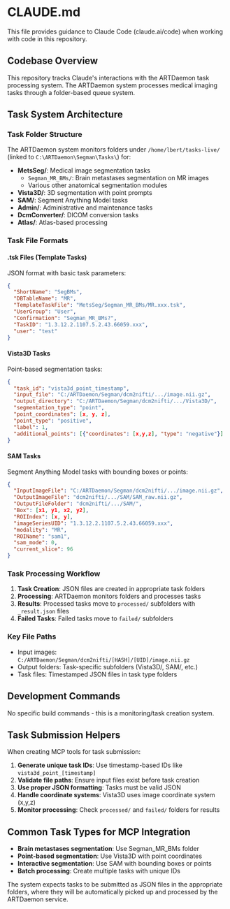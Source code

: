 # CLAUDE.md

This file provides guidance to Claude Code (claude.ai/code) when working with code in this repository.

## Codebase Overview

This repository tracks Claude's interactions with the ARTDaemon task processing system. The ARTDaemon system processes medical imaging tasks through a folder-based queue system.

## Task System Architecture

### Task Folder Structure
The ARTDaemon system monitors folders under `/home/lbert/tasks-live/` (linked to `C:\ARTDaemon\Segman\Tasks\`) for:

- **MetsSeg/**: Medical image segmentation tasks
  - `Segman_MR_BMs/`: Brain metastases segmentation on MR images
  - Various other anatomical segmentation modules
- **Vista3D/**: 3D segmentation with point prompts
- **SAM/**: Segment Anything Model tasks
- **Admin/**: Administrative and maintenance tasks
- **DcmConverter/**: DICOM conversion tasks
- **Atlas/**: Atlas-based processing

### Task File Formats

#### .tsk Files (Template Tasks)
JSON format with basic task parameters:
```json
{
  "ShortName": "SegBMs",
  "DBTableName": "MR", 
  "TemplateTaskFile": "MetsSeg/Segman_MR_BMs/MR.xxx.tsk",
  "UserGroup": "User",
  "Confirmation": "Segman_MR_BMs?",
  "TaskID": "1.3.12.2.1107.5.2.43.66059.xxx",
  "user": "test"
}
```

#### Vista3D Tasks
Point-based segmentation tasks:
```json
{
  "task_id": "vista3d_point_timestamp",
  "input_file": "C:/ARTDaemon/Segman/dcm2nifti/.../image.nii.gz",
  "output_directory": "C:/ARTDaemon/Segman/dcm2nifti/.../Vista3D/",
  "segmentation_type": "point",
  "point_coordinates": [x, y, z],
  "point_type": "positive",
  "label": 1,
  "additional_points": [{"coordinates": [x,y,z], "type": "negative"}]
}
```

#### SAM Tasks
Segment Anything Model tasks with bounding boxes or points:
```json
{
  "InputImageFile": "C:/ARTDaemon/Segman/dcm2nifti/.../image.nii.gz",
  "OutputImageFile": "dcm2nifti/.../SAM/SAM_raw.nii.gz", 
  "OutputFileFolder": "dcm2nifti/.../SAM/",
  "Box": [x1, y1, x2, y2],
  "ROIIndex": [x, y],
  "imageSeriesUID": "1.3.12.2.1107.5.2.43.66059.xxx",
  "modality": "MR",
  "ROIName": "sam1",
  "sam_mode": 0,
  "current_slice": 96
}
```

### Task Processing Workflow

1. **Task Creation**: JSON files are created in appropriate task folders
2. **Processing**: ARTDaemon monitors folders and processes tasks
3. **Results**: Processed tasks move to `processed/` subfolders with `_result.json` files
4. **Failed Tasks**: Failed tasks move to `failed/` subfolders

### Key File Paths
- Input images: `C:/ARTDaemon/Segman/dcm2nifti/[HASH]/[UID]/image.nii.gz`
- Output folders: Task-specific subfolders (Vista3D/, SAM/, etc.)
- Task files: Timestamped JSON files in task type folders

## Development Commands

No specific build commands - this is a monitoring/task creation system.

## Task Submission Helpers

When creating MCP tools for task submission:

1. **Generate unique task IDs**: Use timestamp-based IDs like `vista3d_point_[timestamp]`
2. **Validate file paths**: Ensure input files exist before task creation
3. **Use proper JSON formatting**: Tasks must be valid JSON
4. **Handle coordinate systems**: Vista3D uses image coordinate system (x,y,z)
5. **Monitor processing**: Check `processed/` and `failed/` folders for results

## Common Task Types for MCP Integration

- **Brain metastases segmentation**: Use Segman_MR_BMs folder
- **Point-based segmentation**: Use Vista3D with point coordinates  
- **Interactive segmentation**: Use SAM with bounding boxes or points
- **Batch processing**: Create multiple tasks with unique IDs

The system expects tasks to be submitted as JSON files in the appropriate folders, where they will be automatically picked up and processed by the ARTDaemon service.